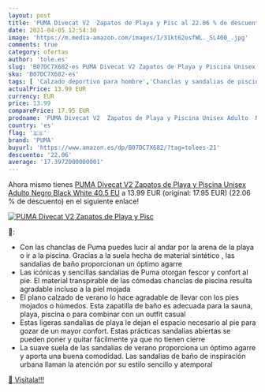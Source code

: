 ```yaml
---
layout: post
title: 'PUMA Divecat V2  Zapatos de Playa y Pisc al 22.06 % de descuento'
date: 2021-04-05 12:54:30
image: 'https://m.media-amazon.com/images/I/31kt62osfWL._SL400_.jpg'
comments: true
category: ofertas
author: 'tole.es'
slug: 'B07DC7X682-es PUMA Divecat V2 Zapatos de Playa y Piscina Unisex Adulto...'
sku: 'B07DC7X682-es'
tags: [ 'Calzado deportivo para hombre','Chanclas y sandalias de piscina para hombre','Zapatillas y calzado deportivo para hombre','Zapatos','Zapatos para hombre','Zapatos y complementos','puma','zapatos', ]
actualPrice: 13.99 EUR
currency: EUR
price: 13.99
comparePrice: 17.95 EUR
prodname: 'PUMA Divecat V2  Zapatos de Playa y Piscina Unisex Adulto  Negro Black White  40.5 EU'
country: 'es'
flag: '🇪🇸'
brand: 'PUMA'
buyurl: 'https://www.amazon.es/dp/B07DC7X682/?tag=tolees-21'
descuento: '22.06'
average: '17.3972000000001'
---
```


Ahora mismo tienes [PUMA Divecat V2  Zapatos de Playa y Piscina Unisex Adulto  Negro Black White  40.5 EU](https://www.amazon.es/dp/B07DC7X682/?tag=tolees-21) a 13.99 EUR (original: 17.95 EUR) (22.06 %  de descuento) en el siguiente enlace!

[![PUMA Divecat V2  Zapatos de Playa y Pisc](https://m.media-amazon.com/images/I/31kt62osfWL._SL400_.jpg)](https://www.amazon.es/dp/B07DC7X682/?tag=tolees-21)

🔎:

- Con las chanclas de Puma puedes lucir al andar por la arena de la playa o ir a la piscina. Gracias a la suela hecha de material sintético , las sandalias de baño proporcionan un óptimo agarre
- Las icónicas y sencillas sandalias de Puma otorgan fescor y confort al pie. El material transpirable de las cómodas chanclas de piscina resulta agradable incluso a la piel mojada
- El plano calzado de verano lo hace agradable de llevar con los pies mojados o húmedos. Esta zapatilla de baño es adecuada para la sauna, playa, piscina o para combinar con un outfit casual
- Estas ligeras sandalias de playa le dejan el espacio necesario al pie para gozar de un mayor confort. Estas prácticas sandalias abiertas se pueden poner y quitar fácilmente ya que no tienen cierre
- La suave suela de las sandalias de verano proporciona un óptimo agarre y aporta una buena comodidad. Las sandalias de baño de inspiración urbana llaman la atención por su estilo sencillo y atemporal

[🛒 Visítala!!!](https://www.amazon.es/dp/B07DC7X682/?tag=tolees-21)
